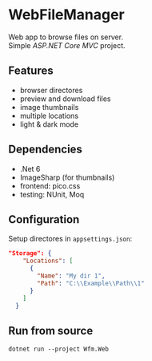 # WebFileManager

Web app to browse files on server.  
Simple *ASP.NET Core MVC* project.

## Features

- browser directores
- preview and download files
- image thumbnails
- multiple locations
- light & dark mode

## Dependencies

- .Net 6
- ImageSharp (for thumbnails)
- frontend: pico.css
- testing: NUnit, Moq

## Configuration

Setup directores in `appsettings.json`:

```json
"Storage": {
    "Locations": [
      {
        "Name": "My dir 1",
        "Path": "C:\\Example\\Path\\1"
      }
    ]
  }
```

## Run from source
```
dotnet run --project Wfm.Web
```
